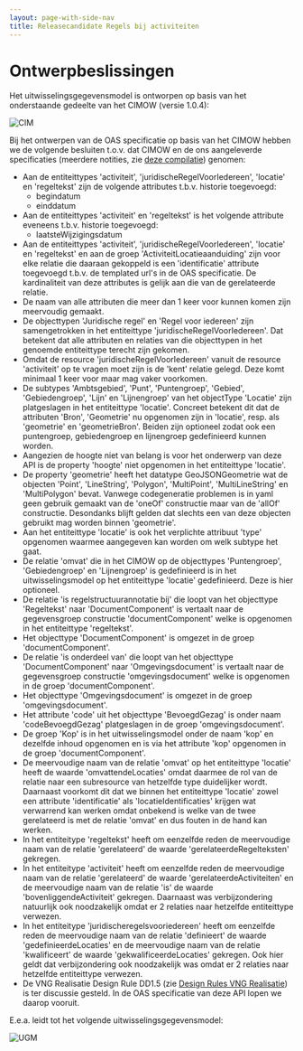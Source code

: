 ```yaml
---
layout: page-with-side-nav
title: Releasecandidate Regels bij activiteiten
---
```


# Ontwerpbeslissingen

Het uitwisselingsgegevensmodel is ontworpen op basis van het onderstaande gedeelte van het CIMOW (versie 1.0.4):

![CIM](https://github.com/VNG-Realisatie/Regels-bij-activiteiten/blob/main/docs/CIM%20Koppeling%20PlanSW%20en%20TRSW.jpg)


Bij het ontwerpen van de OAS specificatie op basis van het CIMOW hebben we de volgende besluiten t.o.v. dat CIMOW en de ons aangeleverde specificaties (meerdere notities, zie [deze compilatie](./Voorstel%20JR-TR-koppelvlak%20-%20compilatie%2020201002.pdf)) genomen:

* Aan de entiteittypes 'activiteit', 'juridischeRegelVoorIedereen', 'locatie' en 'regeltekst' zijn de volgende attributes t.b.v. historie toegevoegd:
   - begindatum
   - einddatum
* Aan de entiteittypes 'activiteit' en 'regeltekst' is het volgende attribute eveneens t.b.v. historie toegevoegd:
   - laatsteWijzigingsdatum
* Aan de entiteittypes 'activiteit', 'juridischeRegelVoorIedereen', 'locatie' en 'regeltekst' en aan de groep 'ActiviteitLocatieaanduiding' zijn voor
elke relatie die daaraan gekoppeld is een 'identificatie' attribute toegevoegd t.b.v. de templated url's in de OAS specificatie. De kardinaliteit van deze attributes is gelijk aan die van de gerelateerde relatie.
* De naam van alle attributen die meer dan 1 keer voor kunnen komen zijn meervoudig gemaakt.
* De objecttypen 'Juridische regel' en 'Regel voor iedereen' zijn samengetrokken in het entiteittype 'juridischeRegelVoorIedereen'.
Dat betekent dat alle attributen en relaties van die objecttypen in het genoemde entiteittype terecht zijn gekomen.
* Omdat de resource 'juridischeRegelVoorIedereen' vanuit de resource 'activiteit' op te vragen moet zijn is de 'kent' relatie gelegd.
Deze komt minimaal 1 keer voor maar mag vaker voorkomen.
* De subtypes 'Ambtsgebied', 'Punt', 'Puntengroep', 'Gebied', 'Gebiedengroep', 'Lijn' en 'Lijnengroep' van het objectType 'Locatie' zijn platgeslagen in het entiteittype 'locatie'.
Concreet betekent dit dat de attributen 'Bron', 'Geometrie' nu opgenomen zijn in 'locatie', resp. als 'geometrie' en 'geometrieBron'.
Beiden zijn optioneel zodat ook een puntengroep, gebiedengroep en lijnengroep gedefinieerd kunnen worden.
* Aangezien de hoogte niet van belang is voor het onderwerp van deze API is de property 'hoogte' niet opgenomen in het entiteittype 'locatie'.
* De property 'geometrie' heeft het datatype GeoJSONGeometrie wat de objecten 'Point', 'LineString', 'Polygon', 'MultiPoint', 'MultiLineString' en 'MultiPolygon' bevat. Vanwege codegeneratie problemen is in yaml geen gebruik gemaakt van de 'oneOf' constructie maar van de 'allOf' constructie. Desondanks blijft gelden dat slechts een van deze objecten gebruikt mag worden binnen 'geometrie'.
* Aan het entiteittype 'locatie' is ook het verplichte attribuut 'type' opgenomen waarmee aangegeven kan worden om welk subtype het gaat.
* De relatie 'omvat' die in het CIMOW op de objecttypes 'Puntengroep', 'Gebiedengroep' en 'Lijnengroep' is gedefinieerd is in het uitwisselingsmodel op het entiteittype 'locatie' gedefinieerd. Deze is hier optioneel.
* De relatie 'is regelstructuurannotatie bij' die loopt van het objecttype 'Regeltekst' naar 'DocumentComponent' is vertaalt naar de gegevensgroep constructie 'documentComponent' welke is opgenomen in het entiteittype 'regeltekst'.
* Het objecttype 'DocumentComponent' is omgezet in de groep 'documentComponent'.
* De relatie 'is onderdeel van' die loopt van het objecttype 'DocumentComponent' naar 'Omgevingsdocument' is vertaalt naar de gegevensgroep constructie 'omgevingsdocument' welke is opgenomen in de groep 'documentComponent'.
* Het objecttype 'Omgevingsdocument' is omgezet in de groep 'omgevingsdocument'.
* Het attribute 'code' uit het objecttype 'BevoegdGezag' is onder naam 'codeBevoegdGezag' platgeslagen in de groep 'omgevingsdocument'.
* De groep 'Kop' is in het uitwisselingsmodel onder de naam 'kop' en dezelfde inhoud opgenomen en is via het attribute 'kop' opgenomen in de groep 'documentComponent'.
*	De meervoudige naam van de relatie 'omvat' op het entiteittype 'locatie' heeft de waarde 'omvattendeLocaties' omdat daarmee de rol van de relatie naar een subresource van hetzelfde type duidelijker wordt. Daarnaast voorkomt dit dat we binnen het entiteittype 'locatie' zowel een attribute 'identificatie' als 'locatieIdentificaties' krijgen wat verwarrend kan werken omdat onbekend is welke van de twee gerelateerd is met de relatie 'omvat' en dus fouten in de hand kan werken.
* In het entiteitype 'regeltekst' heeft om eenzelfde reden de meervoudige naam van de relatie 'gerelateerd' de waarde 'gerelateerdeRegelteksten' gekregen.
* In het entiteitype 'activiteit' heeft om eenzelfde reden de meervoudige naam van de relatie 'gerelateerd' de waarde 'gerelateerdeActiviteiten' en de meervoudige naam van de relatie 'is' de waarde 'bovenliggendeActiviteit' gekregen. Daarnaast was verbijzondering natuurlijk ook noodzakelijk omdat er 2 relaties naar hetzelfde entiteittype verwezen.
*	In het entiteitype 'juridischeregelsvooriedereen' heeft om eenzelfde reden de meervoudige naam van de relatie 'definieert' de waarde 'gedefinieerdeLocaties' en de meervoudige naam van de relatie 'kwalificeert' de waarde 'gekwalificeerdeLocaties' gekregen. Ook hier geldt dat verbijzondering ook noodzakelijk was omdat er 2 relaties naar hetzelfde entiteittype verwezen.
* De VNG Realisatie Design Rule DD1.5 (zie [Design Rules VNG Realisatie](https://github.com/VNG-Realisatie/API-Kennisbank/tree/master/Design%20rules)) is ter discussie gesteld. In de OAS specificatie van deze API lopen we daarop vooruit.

E.e.a. leidt tot het volgende uitwisselingsgegevensmodel:

![UGM](https://github.com/VNG-Realisatie/Regels-bij-activiteiten/blob/main/docs/UGM%20Koppeling%20PlanSW%20en%20TRSW.jpg)
